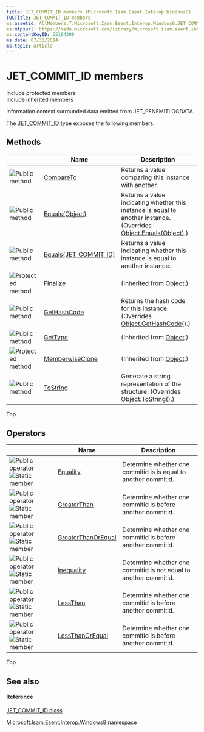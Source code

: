 ```yaml
---
title: JET_COMMIT_ID members (Microsoft.Isam.Esent.Interop.Windows8)
TOCTitle: JET_COMMIT_ID members
ms:assetid: AllMembers.T:Microsoft.Isam.Esent.Interop.Windows8.JET_COMMIT_ID
ms:mtpsurl: https://msdn.microsoft.com/library/microsoft.isam.esent.interop.windows8.jet_commit_id_members(v=EXCHG.10)
ms:contentKeyID: 55104399
ms.date: 07/30/2014
ms.topic: article
---
```


# JET_COMMIT_ID members

Include protected members  
Include inherited members  

Information context surrounded data emitted from JET_PFNEMITLOGDATA.

The [JET_COMMIT_ID](dn335448\(v=exchg.10\).md) type exposes the following members.

## Methods

<table>
<thead>
<tr class="header">
<th> </th>
<th>Name</th>
<th>Description</th>
</tr>
</thead>
<tbody>
<tr class="odd">
<td><img src="../images/dn292146.pubmethod(exchg.10).gif" title="Public method" alt="Public method" /></td>
<td><a href="dn335450(v=exchg.10).md">CompareTo</a></td>
<td>Returns a value comparing this instance with another.</td>
</tr>
<tr class="even">
<td><img src="../images/dn292146.pubmethod(exchg.10).gif" title="Public method" alt="Public method" /></td>
<td><a href="dn335458(v=exchg.10).md">Equals(Object)</a></td>
<td>Returns a value indicating whether this instance is equal to another instance. (Overrides <a href="/dotnet/api/system.object.equals#System_Object_Equals_System_Object_">Object.Equals(Object)</a>.)</td>
</tr>
<tr class="odd">
<td><img src="../images/dn292146.pubmethod(exchg.10).gif" title="Public method" alt="Public method" /></td>
<td><a href="dn335328(v=exchg.10).md">Equals(JET_COMMIT_ID)</a></td>
<td>Returns a value indicating whether this instance is equal to another instance.</td>
</tr>
<tr class="even">
<td><img src="../images/dn292116.protmethod(exchg.10).gif" title="Protected method" alt="Protected method" /></td>
<td><a href="/dotnet/api/system.object.finalize#System_Object_Finalize">Finalize</a></td>
<td>(Inherited from <a href="/dotnet/api/system.object">Object</a>.)</td>
</tr>
<tr class="odd">
<td><img src="../images/dn292146.pubmethod(exchg.10).gif" title="Public method" alt="Public method" /></td>
<td><a href="dn335459(v=exchg.10).md">GetHashCode</a></td>
<td>Returns the hash code for this instance. (Overrides <a href="/dotnet/api/system.object.gethashcode#System_Object_GetHashCode">Object.GetHashCode()</a>.)</td>
</tr>
<tr class="even">
<td><img src="../images/dn292146.pubmethod(exchg.10).gif" title="Public method" alt="Public method" /></td>
<td><a href="/dotnet/api/system.object.gettype#System_Object_GetType">GetType</a></td>
<td>(Inherited from <a href="/dotnet/api/system.object">Object</a>.)</td>
</tr>
<tr class="odd">
<td><img src="../images/dn292116.protmethod(exchg.10).gif" title="Protected method" alt="Protected method" /></td>
<td><a href="/dotnet/api/system.object.memberwiseclone#System_Object_MemberwiseClone">MemberwiseClone</a></td>
<td>(Inherited from <a href="/dotnet/api/system.object">Object</a>.)</td>
</tr>
<tr class="even">
<td><img src="../images/dn292146.pubmethod(exchg.10).gif" title="Public method" alt="Public method" /></td>
<td><a href="dn335330(v=exchg.10).md">ToString</a></td>
<td>Generate a string representation of the structure. (Overrides <a href="/dotnet/api/system.object.tostring#System_Object_ToString">Object.ToString()</a>.)</td>
</tr>
</tbody>
</table>


Top

## Operators

<table>
<thead>
<tr class="header">
<th> </th>
<th>Name</th>
<th>Description</th>
</tr>
</thead>
<tbody>
<tr class="odd">
<td><img src="../images/dn350944.puboperator(exchg.10).gif" title="Public operator" alt="Public operator" /><img src="../images/dn292146.static(exchg.10).gif" title="Static member" alt="Static member" /></td>
<td><a href="dn335331(v=exchg.10).md">Equality</a></td>
<td>Determine whether one commitid is is equal to another commitid.</td>
</tr>
<tr class="even">
<td><img src="../images/dn350944.puboperator(exchg.10).gif" title="Public operator" alt="Public operator" /><img src="../images/dn292146.static(exchg.10).gif" title="Static member" alt="Static member" /></td>
<td><a href="dn335457(v=exchg.10).md">GreaterThan</a></td>
<td>Determine whether one commitid is before another commitid.</td>
</tr>
<tr class="odd">
<td><img src="../images/dn350944.puboperator(exchg.10).gif" title="Public operator" alt="Public operator" /><img src="../images/dn292146.static(exchg.10).gif" title="Static member" alt="Static member" /></td>
<td><a href="dn335332(v=exchg.10).md">GreaterThanOrEqual</a></td>
<td>Determine whether one commitid is before another commitid.</td>
</tr>
<tr class="even">
<td><img src="../images/dn350944.puboperator(exchg.10).gif" title="Public operator" alt="Public operator" /><img src="../images/dn292146.static(exchg.10).gif" title="Static member" alt="Static member" /></td>
<td><a href="dn335462(v=exchg.10).md">Inequality</a></td>
<td>Determine whether one commitid is not equal to another commitid.</td>
</tr>
<tr class="odd">
<td><img src="../images/dn350944.puboperator(exchg.10).gif" title="Public operator" alt="Public operator" /><img src="../images/dn292146.static(exchg.10).gif" title="Static member" alt="Static member" /></td>
<td><a href="dn335335(v=exchg.10).md">LessThan</a></td>
<td>Determine whether one commitid is before another commitid.</td>
</tr>
<tr class="even">
<td><img src="../images/dn350944.puboperator(exchg.10).gif" title="Public operator" alt="Public operator" /><img src="../images/dn292146.static(exchg.10).gif" title="Static member" alt="Static member" /></td>
<td><a href="dn335463(v=exchg.10).md">LessThanOrEqual</a></td>
<td>Determine whether one commitid is before another commitid.</td>
</tr>
</tbody>
</table>


Top

## See also

#### Reference

[JET_COMMIT_ID class](dn335448\(v=exchg.10\).md)

[Microsoft.Isam.Esent.Interop.Windows8 namespace](dn335439\(v=exchg.10\).md)